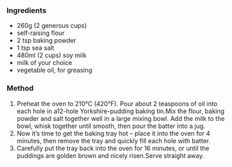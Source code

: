 ### Ingredients
* 260g (2 generous cups)
* self-raising flour
* 2 tsp baking powder
* 1 tsp sea salt
* 480ml (2 cups) soy milk
* milk of your choice
* vegetable oil, for greasing

### Method
1. Preheat the oven to 210°C (420°F). Pour about 2 teaspoons of oil into each hole in a12-hole Yorkshire-pudding baking tin.Mix the flour, baking powder and salt together well in a large mixing bowl. Add the milk to the bowl, whisk together until smooth, then pour the batter into a jug.
2. Now it’s time to get the baking tray hot – place it into the oven for 4 minutes, then remove the tray and quickly fill each hole with batter. 
3. Carefully put the tray back into the oven for 16 minutes, or until the puddings are golden brown and nicely risen.Serve straight away.